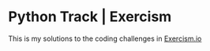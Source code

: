 # Python Track | Exercism

This is my solutions to the coding challenges in [Exercism.io](https://exercism.io/)